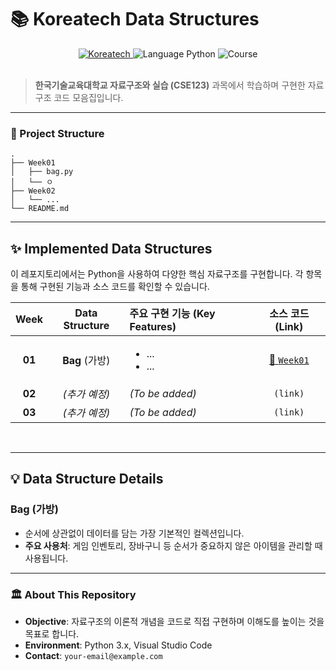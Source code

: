 # 📚 Koreatech Data Structures

<div align="center">
  <a href="https://www.koreatech.ac.kr/kor/index.do" target="_blank">
    <img src="https://img.shields.io/badge/University-KOREATECH-00468C.svg?style=for-the-badge&logo=koreatech&logoColor=white" alt="Koreatech">
  </a>
  <img src="https://img.shields.io/badge/Language-Python-3776AB.svg?style=for-the-badge&logo=python&logoColor=white" alt="Language Python">
  <img src="https://img.shields.io/badge/Course-Data%20Structures%20&%20Practice-2ca58d?style=for-the-badge" alt="Course">
</div>

<br>

> **한국기술교육대학교 자료구조와 실습 (CSE123)** 과목에서 학습하며 구현한 자료구조 코드 모음집입니다.

---

### 📂 Project Structure

    .
    ├── Week01
    │   ├── bag.py
    │   └── ㅇ
    ├── Week02
    │   └── ...
    └── README.md
    
---

## ✨ Implemented Data Structures

이 레포지토리에서는 Python을 사용하여 다양한 핵심 자료구조를 구현합니다. 각 항목을 통해 구현된 기능과 소스 코드를 확인할 수 있습니다.

| Week | Data Structure | 주요 구현 기능 (Key Features) | 소스 코드 (Link) |
| :--: | :---: | :--- | :---: |
| **01** | **Bag** (가방) | <ul><li>...</li><li>...</li></ul> | [📂 `Week01`](./Week01/) |
| **02** | _(추가 예정)_ | _(To be added)_ | `(link)` |
| **03** | _(추가 예정)_ | _(To be added)_ | `(link)` |

<br>

---

## 💡 Data Structure Details

### Bag (가방)
- 순서에 상관없이 데이터를 담는 가장 기본적인 컬렉션입니다.
- **주요 사용처**: 게임 인벤토리, 장바구니 등 순서가 중요하지 않은 아이템을 관리할 때 사용됩니다.

---

### 🏛️ About This Repository

- **Objective**: 자료구조의 이론적 개념을 코드로 직접 구현하며 이해도를 높이는 것을 목표로 합니다.
- **Environment**: Python 3.x, Visual Studio Code
- **Contact**: `your-email@example.com`
